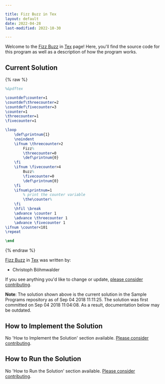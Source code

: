 ```yaml
---

title: Fizz Buzz in Tex
layout: default
date: 2022-04-28
last-modified: 2022-10-30

---
```


Welcome to the [Fizz Buzz](https://sampleprograms.io/projects/fizz-buzz) in [Tex](https://sampleprograms.io/languages/tex) page! Here, you'll find the source code for this program as well as a description of how the program works.

## Current Solution

{% raw %}

```tex
%&pdftex

\countdef\counter=1
\countdef\threecounter=2
\countdef\fivecounter=3
\counter=1
\threecounter=1
\fivecounter=1

\loop
    \def\printnum{1}
    \noindent
    \ifnum \threecounter>2
        Fizz%
        \threecounter=0
        \def\printnum{0}
    \fi
    \ifnum \fivecounter>4
        Buzz%
        \fivecounter=0
        \def\printnum{0}
    \fi
    \ifnum\printnum=1
        % print the counter variable
        \the\counter%
    \fi
    \hfil \break
    \advance \counter 1
    \advance \threecounter 1
    \advance \fivecounter 1
\ifnum \counter<101
\repeat

\end
```

{% endraw %}

[Fizz Buzz](https://sampleprograms.io/projects/fizz-buzz) in [Tex](https://sampleprograms.io/languages/tex) was written by:

- Christoph Böhmwalder

If you see anything you'd like to change or update, [please consider contributing](https://github.com/TheRenegadeCoder/sample-programs).

**Note**: The solution shown above is the current solution in the Sample Programs repository as of Sep 04 2018 11:11:25. The solution was first committed on Sep 04 2018 11:04:08. As a result, documentation below may be outdated.

## How to Implement the Solution

No 'How to Implement the Solution' section available. [Please consider contributing](https://github.com/TheRenegadeCoder/sample-programs-website).

## How to Run the Solution

No 'How to Run the Solution' section available. [Please consider contributing](https://github.com/TheRenegadeCoder/sample-programs-website).